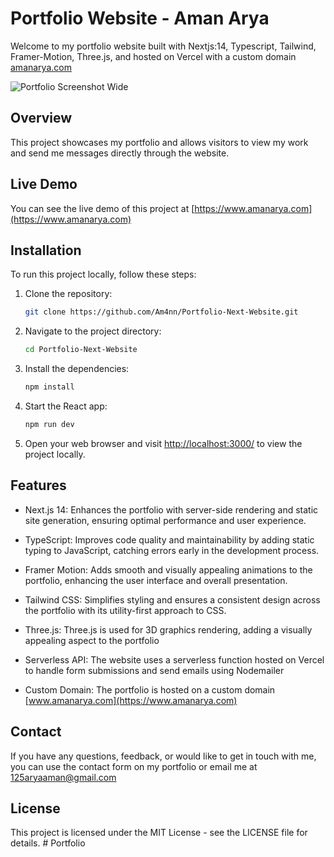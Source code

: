 # Portfolio Website - Aman Arya

Welcome to my portfolio website built with Nextjs:14, Typescript, Tailwind, Framer-Motion, Three.js, and hosted on Vercel with a custom domain [amanarya.com](https://www.amanarya.com)

![Portfolio Screenshot Wide](public/preview-wide-dark.png)

## Overview

This project showcases my portfolio and allows visitors to view my work and send me messages directly through the website.

## Live Demo

You can see the live demo of this project at [https://www.amanarya.com](https://www.amanarya.com)

## Installation

To run this project locally, follow these steps:

1. Clone the repository:

   ```bash
   git clone https://github.com/Am4nn/Portfolio-Next-Website.git
   ```

2. Navigate to the project directory:

    ```bash
    cd Portfolio-Next-Website
    ```

3. Install the dependencies:

    ```bash
    npm install
    ```

4. Start the React app:

    ```bash
    npm run dev
    ```

5. Open your web browser and visit <http://localhost:3000/> to view the project locally.

## Features

- Next.js 14: Enhances the portfolio with server-side rendering and static site generation, ensuring optimal performance and user experience.

- TypeScript: Improves code quality and maintainability by adding static typing to JavaScript, catching errors early in the development process.

- Framer Motion: Adds smooth and visually appealing animations to the portfolio, enhancing the user interface and overall presentation.

- Tailwind CSS: Simplifies styling and ensures a consistent design across the portfolio with its utility-first approach to CSS.

- Three.js: Three.js is used for 3D graphics rendering, adding a visually appealing aspect to the portfolio

- Serverless API: The website uses a serverless function hosted on Vercel to handle form submissions and send emails using Nodemailer

- Custom Domain: The portfolio is hosted on a custom domain [www.amanarya.com](https://www.amanarya.com)

## Contact

If you have any questions, feedback, or would like to get in touch with me, you can use the contact form on my portfolio or email me at <125aryaaman@gmail.com>

## License

This project is licensed under the MIT License - see the LICENSE file for details.
#   P o r t f o l i o  
 